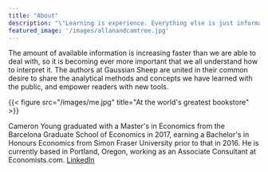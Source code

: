 ```yaml
---
title: "About"
description: "\"Learning is experience. Everything else is just information. - Albert Einstein\""
featured_image: '/images/allanandcamtree.jpg'
---
```

The amount of available information is increasing faster than we are able to deal with, so it is becoming ever more important that we all understand how to interpret it. The authors at Gaussian Sheep are united in their common desire to share the analytical methods and concepts we have learned with the public, and empower readers with new tools.

{{< figure src="/images/me.jpg" title="At the world's greatest bookstore" >}}

Cameron Young graduated with a Master's in Economics from the Barcelona Graduate School of Economics in 2017, earning a Bachelor's in Honours Economics from Simon Fraser University prior to that in 2016. He is currently based in Portland, Oregon, working as an Associate Consultant at Economists.com. [LinkedIn](http://linkedin.com/in/cammyoung)